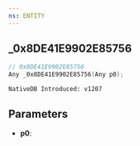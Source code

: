 ```yaml
---
ns: ENTITY
---
```

## _0x8DE41E9902E85756

```c
// 0x8DE41E9902E85756
Any _0x8DE41E9902E85756(Any p0);
```

```
NativeDB Introduced: v1207
```

## Parameters
* **p0**:
